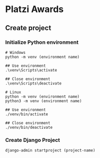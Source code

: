# Platzi Awards

## Create project

### Initialize Python environment

```
# Windows
python -m venv (environment name)

## Use environment
.\venv\Scripts\activate

## Close environment
.\venv\Scripts\deactivate

# Linux
python -m venv (environment name)
python3 -m venv (environment name)

## Use environment
./venv/bin/activate

## Close environment
./venv/bin/deactivate
```

### Create Django Project

```
django-admin startproject (project-name)
```
